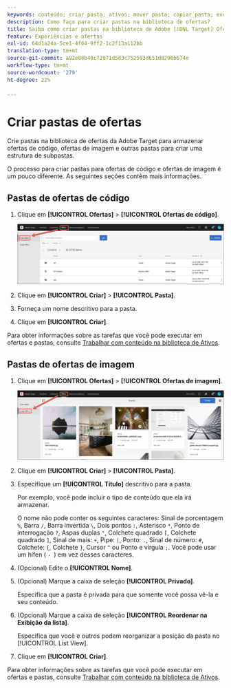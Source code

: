 ```yaml
---
keywords: conteúdo; criar pasta; ativos; mover pasta; copiar pasta; excluir pasta; pasta de download; pasta
description: Como faço para criar pastas na biblioteca de ofertas?
title: Saiba como criar pastas na biblioteca de Adobe [!DNL Target] Ofertas para conter ofertas de código e imagem, bem como outras pastas.
feature: Experiências e ofertas
exl-id: 64d1a24a-5ce1-4f64-9ff2-1c2f13a112bb
translation-type: tm+mt
source-git-commit: a92e88b46c72971d5d3c752593d651d8290b674e
workflow-type: tm+mt
source-wordcount: '279'
ht-degree: 22%

---
```


# Criar pastas de ofertas

Crie pastas na biblioteca de ofertas da Adobe Target para armazenar ofertas de código, ofertas de imagem e outras pastas para criar uma estrutura de subpastas.

O processo para criar pastas para ofertas de código e ofertas de imagem é um pouco diferente. As seguintes seções contêm mais informações.

## Pastas de ofertas de código

1. Clique em **[!UICONTROL Ofertas]** > **[!UICONTROL Ofertas de código]**.

   ![Guia Ofertas de código](/help/c-experiences/c-manage-content/assets/code-offers-tab.png)

1. Clique em **[!UICONTROL Criar]** > **[!UICONTROL Pasta]**.

1. Forneça um nome descritivo para a pasta.

1. Clique em **[!UICONTROL Criar]**.

Para obter informações sobre as tarefas que você pode executar em ofertas e pastas, consulte [Trabalhar com conteúdo na biblioteca de Ativos](/help/c-experiences/c-manage-content/assets-working.md).

## Pastas de ofertas de imagem

1. Clique em **[!UICONTROL Ofertas]** > **[!UICONTROL Ofertas de imagem]**.

   ![Guia Ofertas de imagem](/help/c-experiences/c-manage-content/assets/image-offers-tab.png)

1. Clique em **[!UICONTROL Criar]** > **[!UICONTROL Pasta]**.
1. Especifique um **[!UICONTROL Título]** descritivo para a pasta.

   Por exemplo, você pode incluir o tipo de conteúdo que ela irá armazenar.

   O nome não pode conter os seguintes caracteres: Sinal de porcentagem `%`, Barra `/`, Barra invertida `\`, Dois pontos `:`, Asterisco `*`, Ponto de interrogação `?`, Aspas duplas `"`, Colchete quadrado `[`, Colchete quadrado `]`, Sinal de mais: `+`, Pipe: `|`, Ponto: `.`, Sinal de número: `#`, Colchete: `{`, Colchete `}`, Cursor `^` ou Ponto e vírgula `;`. Você pode usar um hífen ( `- `) em vez desses caracteres.

1. (Opcional) Edite o **[!UICONTROL Nome]**.
1. (Opcional) Marque a caixa de seleção **[!UICONTROL Privado]**.

   Especifica que a pasta é privada para que somente você possa vê-la e seu conteúdo.

1. (Opcional) Marque a caixa de seleção **[!UICONTROL Reordenar na Exibição da lista]**.

   Especifica que você e outros podem reorganizar a posição da pasta no [!UICONTROL List View].

1. Clique em **[!UICONTROL Criar]**.

Para obter informações sobre as tarefas que você pode executar em ofertas e pastas, consulte [Trabalhar com conteúdo na biblioteca de Ativos](/help/c-experiences/c-manage-content/assets-working.md).
